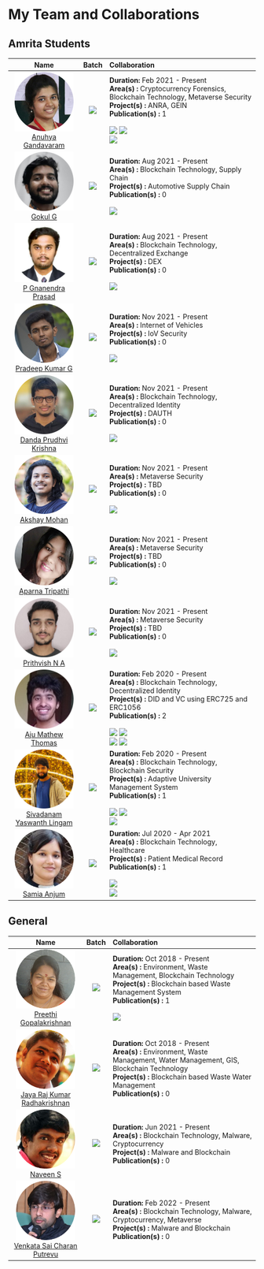 # My Team and Collaborations

## Amrita Students

|           Name           |  Batch | Collaboration |
|:------------------------:|:------:|:--------------|
| <img src="Team/20CYS/Anu.png" alt="anu" width="120" /> <br/> [Anuhya Gandavaram]() | ![](https://img.shields.io/badge/M.Tech-20CYS-yellow) | **Duration:** Feb 2021 - Present <br/> **Area(s) :** Cryptocurrency Forensics, Blockchain Technology, Metaverse Security <br/> **Project(s) :** ANRA, GEIN <br/> **Publication(s) :** 1 <br/> <br/> ![](https://img.shields.io/badge/CyberForensicsCourse-20CY621-green) ![](https://img.shields.io/badge/BlockchainCourse-20CY712-green) <br/> ![](https://img.shields.io/badge/Digital_4N6-1-yellowgreen)  | 
| <img src="Team/20CYS/Gokul.png" alt="gokul" width="120" /> <br/> [Gokul G]() | ![](https://img.shields.io/badge/M.Tech-20CYS-yellow) | **Duration:** Aug 2021 - Present <br/> **Area(s) :** Blockchain Technology, Supply Chain <br/> **Project(s) :** Automotive Supply Chain <br/> **Publication(s) :** 0 <br/> <br/> ![](https://img.shields.io/badge/BlockchainCourse-20CY712-green) | 
| <img src="Team/20CYS/GP.png" alt="gp" width="120" /> <br/> [P Gnanendra Prasad]() | ![](https://img.shields.io/badge/M.Tech-20CYS-yellow) | **Duration:** Aug 2021 - Present <br/> **Area(s) :** Blockchain Technology, Decentralized Exchange <br/> **Project(s) :** DEX <br/> **Publication(s) :** 0 <br/> <br/> ![](https://img.shields.io/badge/BlockchainCourse-20CY712-green) | 
| <img src="Team/20CYS/Pradeep.png" alt="pradeep" width="120" /> <br/> [Pradeep Kumar G]() | ![](https://img.shields.io/badge/M.Tech-20CYS-yellow) | **Duration:** Nov 2021 - Present <br/> **Area(s) :** Internet of Vehicles <br/> **Project(s) :** IoV Security <br/> **Publication(s) :** 0 <br/> <br/> ![](https://img.shields.io/badge/MTech-Guide-blue)| 
| <img src="Team/20CYS/Prudhvi.png" alt="prudhvi" width="120" /> <br/> [Danda Prudhvi Krishna]() | ![](https://img.shields.io/badge/M.Tech-20CYS-yellow) | **Duration:** Nov 2021 - Present <br/> **Area(s) :** Blockchain Technology, Decentralized Identity <br/> **Project(s) :** DAUTH <br/> **Publication(s) :** 0  <br/> <br/> ![](https://img.shields.io/badge/MTech-Co_Guide-blue)| 
| <img src="Team/21CYS/Akshay.png" alt="akshay" width="120" /> <br/> [Akshay Mohan]() | ![](https://img.shields.io/badge/M.Tech-21CYS-yellowgreen) | **Duration:** Nov 2021 - Present <br/> **Area(s) :** Metaverse Security <br/> **Project(s) :** TBD <br/> **Publication(s) :** 0  <br/> <br/> ![](https://img.shields.io/badge/CyberForensicsCourse-20CY621-green)| 
| <img src="Team/21CYS/Aparna.png" alt="aparna" width="120" /> <br/> [Aparna Tripathi]() | ![](https://img.shields.io/badge/M.Tech-21CYS-yellowgreen) | **Duration:** Nov 2021 - Present <br/> **Area(s) :**  Metaverse Security  <br/> **Project(s) :** TBD <br/> **Publication(s) :** 0  <br/> <br/> ![](https://img.shields.io/badge/CyberForensicsCourse-20CY621-green)| 
| <img src="Team/21CYS/Prithvish.png" alt="prithvish" width="120" /> <br/> [Prithvish N A]() | ![](https://img.shields.io/badge/M.Tech-21CYS-yellowgreen) | **Duration:** Nov 2021 - Present <br/> **Area(s) :**  Metaverse Security  <br/> **Project(s) :** TBD <br/> **Publication(s) :** 0  <br/> <br/> ![](https://img.shields.io/badge/CyberForensicsCourse-20CY621-green)| 
| <img src="Team/19CYS/Aju.png" alt="aju" width="120" /> <br/> [Aju Mathew Thomas]() | ![](https://img.shields.io/badge/M.Tech-19CYS-brightgreen) | **Duration:** Feb 2020 - Present <br/> **Area(s) :** Blockchain Technology, Decentralized Identity <br/> **Project(s) :** DID and VC using ERC725 and ERC1056 <br/> **Publication(s) :** 2 <br/> <br/> ![](https://img.shields.io/badge/BlockchainCourse-18CY712-green) ![](https://img.shields.io/badge/MTech-Support-blue) <br/> ![](https://img.shields.io/badge/ICICCT-1-yellow) ![](https://img.shields.io/badge/ICEECCOT-1-yellow)| 
| <img src="Team/19CYS/Yaswanth.png" alt="yaswanth" width="120" /> <br/> [Sivadanam Yaswanth Lingam]() | ![](https://img.shields.io/badge/M.Tech-19CYS-brightgreen) | **Duration:** Feb 2020 - Present <br/> **Area(s) :** Blockchain Technology, Blockchain Security <br/> **Project(s) :** Adaptive University Management System <br/>  **Publication(s) :** 1 <br/> <br/> ![](https://img.shields.io/badge/BlockchainCourse-18CY712-green) ![](https://img.shields.io/badge/MTech-Co_Guide-blue) <br/> ![](https://img.shields.io/badge/ICCIDE-1-yellow) |
| <img src="Team/19CYS/Samia.png" alt="samia" width="120" /> <br/> [Samia Anjum]() | ![](https://img.shields.io/badge/M.Tech-19CYS-brightgreen) | **Duration:** Jul 2020 - Apr 2021 <br/> **Area(s) :** Blockchain Technology, Healthcare <br/> **Project(s) :** Patient Medical Record <br/> **Publication(s) :** 1 <br/> <br/> ![](https://img.shields.io/badge/BlockchainCourse-18CY712-green) <br/> ![](https://img.shields.io/badge/ICACDS-1-yellow) | 


## General

|           Name           |  Batch | Collaboration |
|:------------------------:|:------:|:--------------|
| <img src="Team/General/Preethi.png" alt="preethi" width="120" /> <br/> [Preethi Gopalakrishnan]() | ![](https://img.shields.io/badge/College-Krishna-brightgreen) | **Duration:** Oct 2018 - Present <br/> **Area(s) :** Environment, Waste Management, Blockchain Technology <br/> **Project(s) :** Blockchain based Waste Management System <br/> **Publication(s) :** 1 <br/> <br/> ![](https://img.shields.io/badge/IJEAT-1-yellow) | 
| <img src="Team/General/JRK.png" alt="Jaya Raj Kumar" width="120" /> <br/> [Jaya Raj Kumar Radhakrishnan]() | ![](https://img.shields.io/badge/Lab-நம்Chain®-brightgreen) | **Duration:** Oct 2018 - Present <br/> **Area(s) :** Environment, Waste Management, Water Management, GIS, Blockchain Technology <br/> **Project(s) :** Blockchain based Waste Water Management <br/> **Publication(s) :** 0  | 
| <img src="Team/General/NS.png" alt="Naveen S" width="120" /> <br/> [Naveen S]() | ![](https://img.shields.io/badge/Company-Trellix-brightgreen) | **Duration:** Jun 2021 - Present <br/> **Area(s) :** Blockchain Technology, Malware, Cryptocurrency <br/> **Project(s) :** Malware and Blockchain <br/> **Publication(s) :** 0  | 
| <img src="Team/General/Saicharan.png" alt="Sai Charan" width="120" /> <br/> [Venkata Sai Charan Putrevu]() | ![](https://img.shields.io/badge/College-IIT_Kanpur-brightgreen) | **Duration:** Feb 2022 - Present <br/> **Area(s) :** Blockchain Technology, Malware, Cryptocurrency, Metaverse <br/> **Project(s) :** Malware and Blockchain <br/> **Publication(s) :** 0  | 

